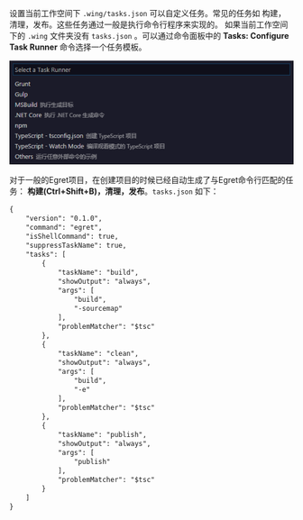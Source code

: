 
设置当前工作空间下 `.wing/tasks.json` 可以自定义任务。常见的任务如 构建，清理，发布。这些任务通过一般是执行命令行程序来实现的。
如果当前工作空间下的 `.wing` 文件夹没有 `tasks.json` 。可以通过命令面板中的 **Tasks: Configure Task Runner** 命令选择一个任务模板。

![](5.png)

对于一般的Egret项目，在创建项目的时候已经自动生成了与Egret命令行匹配的任务： **构建(Ctrl+Shift+B)，清理，发布**。`tasks.json` 如下：

```
{
    "version": "0.1.0",
    "command": "egret",
    "isShellCommand": true,
    "suppressTaskName": true,
    "tasks": [
        {
            "taskName": "build",
            "showOutput": "always",
            "args": [
                "build",
                "-sourcemap"
            ],
            "problemMatcher": "$tsc"
        },
        {
            "taskName": "clean",
            "showOutput": "always",
            "args": [
                "build",
                "-e"
            ],
            "problemMatcher": "$tsc"
        },
        {
            "taskName": "publish",
            "showOutput": "always",
            "args": [
                "publish"
            ],
            "problemMatcher": "$tsc"
        }
    ]
}
```
